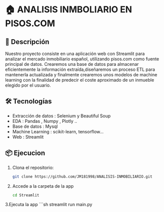 # 🏠 ANALISIS INMBOLIARIO EN PISOS.COM 


## 📌 Descripción
Nuestro proyecto consiste en una aplicación web con Streamlit para analizar el mercado inmobiliario español, utilizando pisos.com como fuente principal de datos. Crearemos una base de datos para almacenar eficientemente la información extraída,diseñaremos un proceso ETL para mantenerla actualizada y finalmente crearemos unos modelos de machine learning con la finalidad de predecir el coste aproximado de un inmueble elegido por el usuario.


## 🛠️ Tecnologías
- Extracción de datos : Selenium y  Beautiful Soup
- EDA : Pandas , Numpy , Plotly ..
- Base de datos : Mysql
- Machine Learning : scikit-learn, tensorflow...
- Web : Streamlit

## 📦 Ejecucion

1. Clona el repositorio:
   ```sh
   git clone https://github.com/JM181998/ANALISIS-INMOBILIARIO.git

2. Accede a la carpeta de la app
    ```sh
   cd Streamlit
   
3.Ejecuta la app
    ```sh
   streamlit run main.py
   

